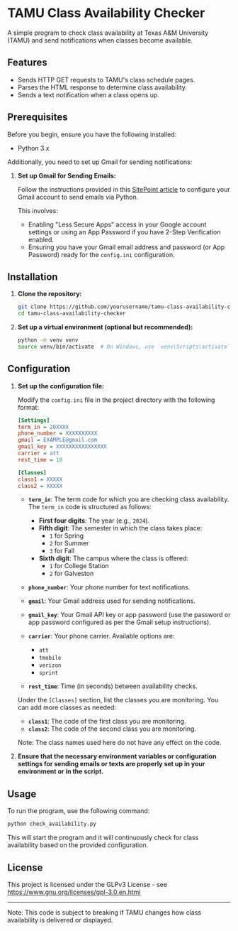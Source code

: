 # TAMU Class Availability Checker

A simple program to check class availability at Texas A&M University (TAMU) and send notifications when classes become available.

## Features

- Sends HTTP GET requests to TAMU's class schedule pages.
- Parses the HTML response to determine class availability.
- Sends a text notification when a class opens up.

## Prerequisites

Before you begin, ensure you have the following installed:

- Python 3.x

Additionally, you need to set up Gmail for sending notifications:

1. **Set up Gmail for Sending Emails:**

   Follow the instructions provided in this [SitePoint article](https://www.sitepoint.com/quick-tip-sending-email-via-gmail-with-python/) to configure your Gmail account to send emails via Python. 

   This involves:
   - Enabling "Less Secure Apps" access in your Google account settings or using an App Password if you have 2-Step Verification enabled.
   - Ensuring you have your Gmail email address and password (or App Password) ready for the `config.ini` configuration.

## Installation

1. **Clone the repository:**

   ```bash
   git clone https://github.com/yourusername/tamu-class-availability-checker.git
   cd tamu-class-availability-checker
   ```

2. **Set up a virtual environment (optional but recommended):**

   ```bash
   python -m venv venv
   source venv/bin/activate  # On Windows, use `venv\Scripts\activate`
   ```

## Configuration

1. **Set up the configuration file:**

   Modify the `config.ini` file in the project directory with the following format:

   ```ini
   [Settings]
   term_in = 20XXXX
   phone_number = XXXXXXXXXX
   gmail = EXAMPLE@gmail.com
   gmail_key = XXXXXXXXXXXXXXXX
   carrier = att
   rest_time = 10

   [Classes]
   class1 = XXXXX
   class2 = XXXXX
   ```

   - **`term_in`**: The term code for which you are checking class availability. The `term_in` code is structured as follows:
     - **First four digits**: The year (e.g., `2024`).
     - **Fifth digit**: The semester in which the class takes place:
       - `1` for Spring
       - `2` for Summer
       - `3` for Fall
     - **Sixth digit**: The campus where the class is offered:
       - `1` for College Station
       - `2` for Galveston

   - **`phone_number`**: Your phone number for text notifications.
   - **`gmail`**: Your Gmail address used for sending notifications.
   - **`gmail_key`**: Your Gmail API key or app password (use the password or app password configured as per the Gmail setup instructions).
   - **`carrier`**: Your phone carrier. Available options are:
     - `att`
     - `tmobile`
     - `verizon`
     - `sprint`
   - **`rest_time`**: Time (in seconds) between availability checks.

   Under the `[Classes]` section, list the classes you are monitoring. You can add more classes as needed:

   - **`class1`**: The code of the first class you are monitoring.
   - **`class2`**: The code of the second class you are monitoring.
  
   Note: The class names used here do not have any effect on the code.

2. **Ensure that the necessary environment variables or configuration settings for sending emails or texts are properly set up in your environment or in the script.**

## Usage

To run the program, use the following command:

```bash
python check_availability.py
```

This will start the program and it will continuously check for class availability based on the provided configuration.

## License

This project is licensed under the GLPv3 License - see https://www.gnu.org/licenses/gpl-3.0.en.html


---

Note: This code is subject to breaking if TAMU changes how class availability is delivered or displayed.
